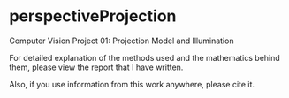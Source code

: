 # perspectiveProjection
Computer Vision Project 01: Projection Model and Illumination

For detailed explanation of the methods used and the mathematics behind them, please view the report that I have written.

Also, if you use information from this work anywhere, please cite it. 
